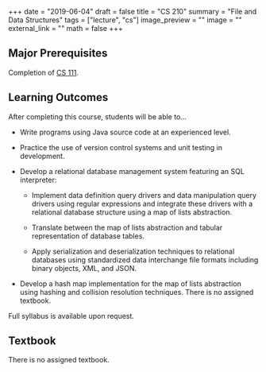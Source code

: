 +++
date = "2019-06-04"
draft = false
title = "CS 210"
summary = "File and Data Structures"
tags = ["lecture", "cs"]
image_preview = ""
image = ""
external_link = ""
math = false
+++

## Major Prerequisites

Completion of [CS 111](../cs111).

## Learning Outcomes

After completing this course, students will be able to...

+ Write programs using Java source code at an experienced level.

+ Practice the use of version control systems and unit testing in development.

+ Develop a relational database management system featuring an SQL interpreter:

    + Implement data definition query drivers and data manipulation query drivers using regular expressions and integrate these drivers with a relational database structure using a map of lists abstraction.

    + Translate between the map of lists abstraction and tabular representation of database tables.

    + Apply serialization and deserialization techniques to relational databases using standardized data interchange file formats including binary objects, XML, and JSON.

+ Develop a hash map implementation for the map of lists abstraction using hashing and collision resolution techniques.
There is no assigned textbook.

Full syllabus is available upon request.

## Textbook

There is no assigned textbook.
